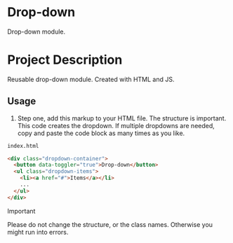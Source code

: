 # Drop-down

Drop-down module.

# Project Description

Reusable drop-down module. Created with HTML and JS.

## Usage

1. Step one, add this markup to your HTML file. The structure
   is important. This code creates the dropdown. If multiple dropdowns are needed, copy and paste the code block as many times as you like.

```html
index.html
```

```html
<div class="dropdown-container">
  <button data-toggler="true">Drop-down</button>
  <ul class="dropdown-items">
    <li><a href="#">Items</a></li>
    ...
  </ul>
</div>
```

> [!IMPORTANT]
> Please do not change the structure, or the class names. Otherwise you might run into errors.
